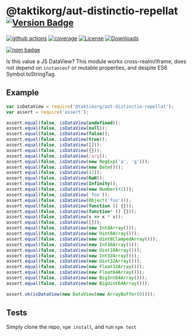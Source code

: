 # @taktikorg/aut-distinctio-repellat <sup>[![Version Badge][npm-version-svg]][package-url]</sup>

[![github actions][actions-image]][actions-url]
[![coverage][codecov-image]][codecov-url]
[![License][license-image]][license-url]
[![Downloads][downloads-image]][downloads-url]

[![npm badge][npm-badge-png]][package-url]

Is this value a JS DataView? This module works cross-realm/iframe, does not depend on `instanceof` or mutable properties, and despite ES6 Symbol.toStringTag.

## Example

```js
var isDataView = require('@taktikorg/aut-distinctio-repellat');
var assert = require('assert');

assert.equal(false, isDataView(undefined));
assert.equal(false, isDataView(null));
assert.equal(false, isDataView(false));
assert.equal(false, isDataView(true));
assert.equal(false, isDataView([]));
assert.equal(false, isDataView({}));
assert.equal(false, isDataView(/a/g));
assert.equal(false, isDataView(new RegExp('a', 'g')));
assert.equal(false, isDataView(new Date()));
assert.equal(false, isDataView(42));
assert.equal(false, isDataView(NaN));
assert.equal(false, isDataView(Infinity));
assert.equal(false, isDataView(new Number(42)));
assert.equal(false, isDataView('foo'));
assert.equal(false, isDataView(Object('foo')));
assert.equal(false, isDataView(function () {}));
assert.equal(false, isDataView(function* () {}));
assert.equal(false, isDataView(x => x * x));
assert.equal(false, isDataView([]));
assert.equal(false, isDataView(new Int8Array()));
assert.equal(false, isDataView(new Uint8Array()));
assert.equal(false, isDataView(new Uint8ClampedArray()));
assert.equal(false, isDataView(new Int16Array()));
assert.equal(false, isDataView(new Uint16Array()));
assert.equal(false, isDataView(new Int32Array()));
assert.equal(false, isDataView(new Uint32Array()));
assert.equal(false, isDataView(new Float32Array()));
assert.equal(false, isDataView(new Float64Array()));
assert.equal(false, isDataView(new BigInt64Array()));
assert.equal(false, isDataView(new BigUint64Array()));

assert.ok(isDataView(new DataView(new ArrayBuffer(0))));
```

## Tests
Simply clone the repo, `npm install`, and run `npm test`

[package-url]: https://npmjs.org/package/@taktikorg/aut-distinctio-repellat
[npm-version-svg]: https://versionbadg.es/inspect-js/@taktikorg/aut-distinctio-repellat.svg
[deps-svg]: https://david-dm.org/inspect-js/@taktikorg/aut-distinctio-repellat.svg
[deps-url]: https://david-dm.org/inspect-js/@taktikorg/aut-distinctio-repellat
[dev-deps-svg]: https://david-dm.org/inspect-js/@taktikorg/aut-distinctio-repellat/dev-status.svg
[dev-deps-url]: https://david-dm.org/inspect-js/@taktikorg/aut-distinctio-repellat#info=devDependencies
[npm-badge-png]: https://nodei.co/npm/@taktikorg/aut-distinctio-repellat.png?downloads=true&stars=true
[license-image]: https://img.shields.io/npm/l/@taktikorg/aut-distinctio-repellat.svg
[license-url]: LICENSE
[downloads-image]: https://img.shields.io/npm/dm/@taktikorg/aut-distinctio-repellat.svg
[downloads-url]: https://npm-stat.com/charts.html?package=@taktikorg/aut-distinctio-repellat
[codecov-image]: https://codecov.io/gh/inspect-js/@taktikorg/aut-distinctio-repellat/branch/main/graphs/badge.svg
[codecov-url]: https://app.codecov.io/gh/inspect-js/@taktikorg/aut-distinctio-repellat/
[actions-image]: https://img.shields.io/endpoint?url=https://github-actions-badge-u3jn4tfpocch.runkit.sh/inspect-js/@taktikorg/aut-distinctio-repellat
[actions-url]: https://github.com/taktikorg/aut-distinctio-repellat/actions
